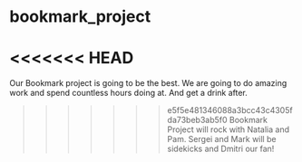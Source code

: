 # bookmark_project
<<<<<<< HEAD
=======

Our Bookmark project is going to be the best.  We are going to do amazing work and spend countless hours doing at.  And get a drink after.
>>>>>>> e5f5e481346088a3bcc43c4305fda73beb3ab5f0
Bookmark Project will rock with Natalia and Pam. Sergei and Mark will be sidekicks and Dmitri our fan!
